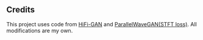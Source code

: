 ## Credits
This project uses code from [HiFi-GAN](https://github.com/jik876/hifi-gan) and [ParallelWaveGAN(STFT loss)](https://github.com/kan-bayashi/ParallelWaveGAN).
All modifications are my own.
